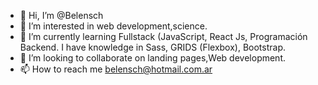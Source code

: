 - 👋 Hi, I’m @Belensch
- 👀 I’m interested in web development,science.
- 🌱 I’m currently learning Fullstack (JavaScript, React Js, Programación Backend. I have knowledge in Sass, GRIDS (Flexbox), Bootstrap. 
- 💞️ I’m looking to collaborate on landing pages,Web development.
- 📫 How to reach me belensch@hotmail.com.ar

<!---
Belensch/Belensch is a ✨ special ✨ repository because its `README.md` (this file) appears on your GitHub profile.
You can click the Preview link to take a look at your changes.
--->
